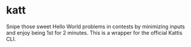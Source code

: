 # katt

Snipe those sweet Hello World problems in contests by minimizing inputs and enjoy being 1st for 2 minutes.
This is a wrapper for the official Kattis CLI.
